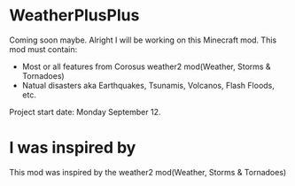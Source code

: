 # WeatherPlusPlus
Coming soon maybe.
Alright I will be working on this Minecraft mod.
This mod must contain:

- Most or all features from Corosus weather2 mod(Weather, Storms & Tornadoes)
- Natual disasters aka Earthquakes, Tsunamis, Volcanos, Flash Floods, etc.





Project start date: Monday September 12.

# I was inspired by

This mod was inspired by the weather2 mod(Weather, Storms & Tornadoes)
